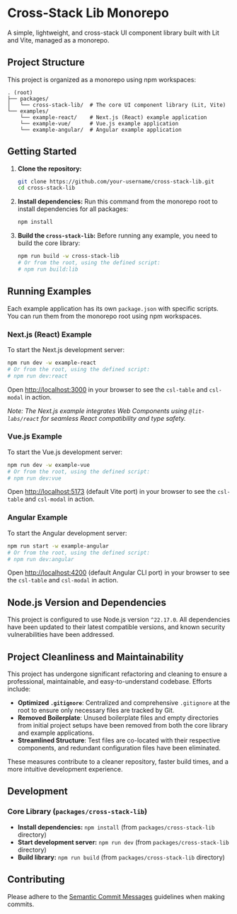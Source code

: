 # Cross-Stack Lib Monorepo

A simple, lightweight, and cross-stack UI component library built with Lit and Vite, managed as a monorepo.

## Project Structure

This project is organized as a monorepo using npm workspaces:

```
. (root)
├── packages/
│   └── cross-stack-lib/  # The core UI component library (Lit, Vite)
└── examples/
    └── example-react/    # Next.js (React) example application
    └── example-vue/      # Vue.js example application
    └── example-angular/  # Angular example application
```

## Getting Started

1.  **Clone the repository:**
    ```bash
    git clone https://github.com/your-username/cross-stack-lib.git
    cd cross-stack-lib
    ```

2.  **Install dependencies:**
    Run this command from the monorepo root to install dependencies for all packages:
    ```bash
    npm install
    ```

3.  **Build the `cross-stack-lib`:**
    Before running any example, you need to build the core library:
    ```bash
    npm run build -w cross-stack-lib
    # Or from the root, using the defined script:
    # npm run build:lib
    ```

## Running Examples

Each example application has its own `package.json` with specific scripts. You can run them from the monorepo root using npm workspaces.

### Next.js (React) Example

To start the Next.js development server:

```bash
npm run dev -w example-react
# Or from the root, using the defined script:
# npm run dev:react
```

Open [http://localhost:3000](http://localhost:3000) in your browser to see the `csl-table` and `csl-modal` in action.

*Note: The Next.js example integrates Web Components using `@lit-labs/react` for seamless React compatibility and type safety.*

### Vue.js Example

To start the Vue.js development server:

```bash
npm run dev -w example-vue
# Or from the root, using the defined script:
# npm run dev:vue
```

Open [http://localhost:5173](http://localhost:5173) (default Vite port) in your browser to see the `csl-table` and `csl-modal` in action.

### Angular Example

To start the Angular development server:

```bash
npm run start -w example-angular
# Or from the root, using the defined script:
# npm run dev:angular
```

Open [http://localhost:4200](http://localhost:4200) (default Angular CLI port) in your browser to see the `csl-table` and `csl-modal` in action.

## Node.js Version and Dependencies

This project is configured to use Node.js version `^22.17.0`. All dependencies have been updated to their latest compatible versions, and known security vulnerabilities have been addressed.

## Project Cleanliness and Maintainability

This project has undergone significant refactoring and cleaning to ensure a professional, maintainable, and easy-to-understand codebase. Efforts include:

*   **Optimized `.gitignore`**: Centralized and comprehensive `.gitignore` at the root to ensure only necessary files are tracked by Git.
*   **Removed Boilerplate**: Unused boilerplate files and empty directories from initial project setups have been removed from both the core library and example applications.
*   **Streamlined Structure**: Test files are co-located with their respective components, and redundant configuration files have been eliminated.

These measures contribute to a cleaner repository, faster build times, and a more intuitive development experience.

## Development

### Core Library (`packages/cross-stack-lib`)

-   **Install dependencies:** `npm install` (from `packages/cross-stack-lib` directory)
-   **Start development server:** `npm run dev` (from `packages/cross-stack-lib` directory)
-   **Build library:** `npm run build` (from `packages/cross-stack-lib` directory)

## Contributing

Please adhere to the [Semantic Commit Messages](#4-aturan-commit-semantic-commits) guidelines when making commits.

